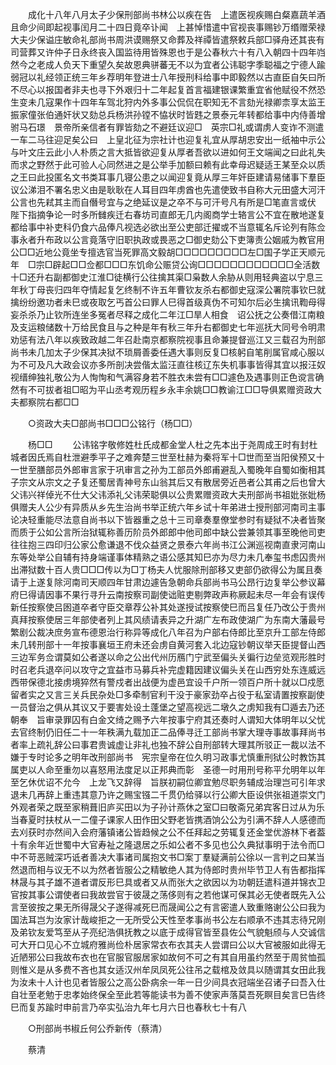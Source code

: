 <!-- { "loadSidebar": true } -->
　　成化十八年八月太子少保刑部尚书林公以疾在告　上遣医视疾赐白粲嘉蔬羊酒且命少间即起视事闰月二十四日竟卒讣闻　上甚悼惜遣中官视丧事赐钞万缗赠荣禄大夫少保谥庄敏命礼部尚书周洪谟赐祭又命葬及祥禫皆遣祭敕兵部□驿舟还其丧有司营葬又许仲子日永终丧入国监待用皆殊恩也于是公春秋六十有八入朝四十四年岿然今之老成人负天下重望久矣故恩典骈蕃无不以为宜者公讳聪字季聪福之宁德人踰弱冠以礼经领正统三年乡荐明年登进士八年授刑科给事中即毅然以古直臣自矢曰所不尽心以报国者非夫也寻下外艰归十二年起复首言福建银课繁重宜省他赋役不然恐生变未几寇果作十四年车驾北狩内外多事公侃侃在职知无不言劾光禄卿柰享太监王振家僮张伯通奸状又劾总兵杨洪孙镗不恊状时皆韪之景泰元年转都给事中内侍善增驸马石璟　景帝所亲信者有罪皆劾之不避廷议迎□　英宗□礼或谓虏人变诈不测遣一车二马往迎足矣公曰　上皇北征为宗社计也迎复礼宜从厚胡忠安出一纸袖中示公与叶文庄云此小人朴质之言大抵皆欲迎复从厚者吾欲以进如何王文端闻之曰此礼失而求之野然于此可验人心同然进之是公举手加额曰赖有此幸母迟疑适王某至众以质之王曰此投匿名文书类耳事几寝公患之以闻迎复竟从厚三年奸臣建请易储事下羣臣议公涕泪不署名忠义由是耿耿在人耳目四年虏酋也先遣使致书自称大元田盛大河汗公言也先弒其主而自僭号宜与之绝延议是之卒不与可汗号凡有所是□笔直言或伏　陛下指摘争论一时多所雠疾迁右春坊司直郎无几内阁商学士辂言公不宜在散地遂复都给事中补吏科仍食六品俸凡视选必欲出至公吏部迁擢或不当意辄名斥论列有陈佥事永者升布政以公言竟落守旧职执政或畏恶之□御史劾公下吏簿责公姻戚为教官用公□□近地公竟坐专擅选官当死罪高文毅胡□□□□□□□□□左□国子学正天顺元年　□宗□辟起□□佥都□□□东饥命公赈贷公询□□□□□□□□□□□□全活数十□还升右副都御史江淮□徒横行公往擒其渠□枭数人余胁从则用轻典盗以宁息三年秋丁母丧归四年夺情起复乞终制不许五年曹钦友杀右都御史寇深公署院事钦巳就擒纷纷邀功者未巳或夜取乞丐首公曰罪人巳得首级真伪不可知尔后必生擒讯鞫母得妄杀杀乃止钦所连坐多冤者尽释之成化二年江□旱人相食　诏公抚之公奏借江南粮及支运粮储数十万给民食且与之种是年有秋三年升右都御史七年巡抚大同号令明肃劝惩有法八年以疾致政越二年召赴南京都察院视事且命兼提督巡江又三载召为刑部尚书未几加太子少保其决狱不琐屑善委任遇大事则反复□核躬自笔削属官咸心服以为不可及凡大政会议亦多所剖决尝偕太监汪直往核辽东失机事事皆得其宜以报汪奴视缙绅独礼敬公为人恂恂和气满容身若不胜衣未尝有□□遽色及遇事则正色谠言确然有不可拔者祖□昭为平山丞考观历程乡永丰余姚□□教谕江□□导俱累赠资政大夫都察院右都□□ 

　　○资政大夫□部尚书□□□公铭行（杨□□） 

　　杨□□ 
　　公讳铭字敬修姓杜氏成都金堂人杜之先本出于尧周成王时有封杜城者因氏焉自杜泄避季平子之难奔楚三世至杜赫为秦将军十□世而至当阳侯预又十一世至膳部员外郎审言家于巩审言之孙为工部员外郎甫避乱入蜀晚年自蜀如衡相其子宗文从宗文之子复还蜀居青神号东山翁其后又有散居旁近邑者公其甫之后也曾大父讳兴祥倬光不仕大父讳添礼父讳荣聪俱以公贵累赠资政大夫刑部尚书祖妣张妣杨俱赠夫人公少有异质从乡先生治尚书举正统六年乡试十年弟进士授刑部河南司主事论决轻重能尽法意自尚书以下皆器重之总十三司章奏羣僚堂参时有疑狱不决者皆聚而质于公如公言所治狱辄称善历阶员外郎郎中他司郎中缺公尝兼领其事至晚他司吏往往抱三四印归公家公愈谦退不伐众益贤之景泰六年尚书江公渊巡视南直隶河南山东等处举公自辅有持身端谨事体精熟之语公感其知巳亦为尽力未几奉玺书虑囚贵州出滞狱数十百人贵□□□传以为□丁杨夫人忧服除刑部移又吏部仍欲得公为属且奏请于上遂复除河南司天顺四年甘肃边遽告急朝命兵部尚书马公昂行边复举公参议幕府巳得请因事不果行寻升云南按察司副使诎赃吏剔弊政声称厥起未尽一年会有误传新任按察使吕囦道卒者守臣交章荐公补其处遂授试按察使巳而吕复任乃改公于贵州真拜按察使居三年部使者列上其风绩请表异之升湖广左布政使湖广为东南大藩最号繁剧公裁决庶务宣布德恩治行称异等成化八年召为户部右侍郎比至京升工部左侍郎未几转刑部十一年按事襄垣王府未还会虏自黄河套入北边寇钞朝议举天臣提督山西三边军务佥谓莫如公者遂以命之公出代州历鴈门宁武至偏头关徧行边垒览观形胜时时召老兵退卒问以攻守之宜益市马募兵补完虚籍因建议偏头关在山西穷处东连威远西带保德北接虏境猝然有警戍者出战便为虚邑宜设千户所一领百户所十就以□戍愿留者实之又言三关兵民杂处□多牵制官利干没于豪家劲卒占役于私室请置按察副使一员督治之俱从其议又于要害处设土蓬堡之望高视远二墩久之虏知我有□遁去乃还朝奉　旨审录罪囚有白金文绮之赐予六年按事宁府其还奏时人谓知大体明年以父忧去官终制仍旧任二十一年秩满九载加正二品俸寻迁工部尚书掌大理寺事故事拜尚书者率上疏礼辞公曰事君贵诚虚让非礼也独不辞公自刑部转大理其所驳正一裁以法不嫌于专时论多之明年改刑部尚书　宪宗皇帝在位久明习政事尤慎重刑狱公时教饬其属吏以人命至重勿以喜怒用法度足以正邦典而彰　圣德一时用刑号称平允明年以年至乞休优诏不允今　上龙飞又辞得　旨朕初嗣位卿宜勉尽职务辅成治理岂可引年求退未几再辞上重违其意乃许之赐宝镪二千贯仍给驿以行公卿大臣设供张祖道崇文门外观者荣之既至家稍葺旧庐买田以为子孙计燕休之室□曰敬斋兄弟宾客日过从为乐当春夏时扶杖从一二僮子课家人田作田父野老皆携酒饷公公为引满不辞人人感德而去刈获时亦然间入会府藩镇诸公皆趋候之公不任拜起之劳辄复还金堂优游林下者葢十有余年近世蜀中大官寿祉之隆退居之乐如公者不多见也公久典狱事明于法令而□中不苛恶贼深巧诋者善决大事诸司属抱文书□案丁羣疑满前公徐以一言判之曰某当然退而相与议无不以为然者皆服公之精敏绝人其为侍郎时贵州毕节卫人有告都指挥林晟与其子雄不道者谓反形巳具或者又从而张大之欲因以为功朝廷遣科道并锦衣卫官按其事公谓使者曰我故尝官于彼晟之荡侈则有之若他谋可保其必无使者既先入公言至彼按之果无所得晟父子遂得减死巳而晟闻公之有言密遣人致重赂谢公公曰我为国法耳岂为汝家计哉峻拒之一无所受公天性至孝事尚书公左右顺承不违其志待兄刚及弟钦友爱笃至从子亮纪浩俱抚教之以底于成得官皆至县佐公气貌魁颀与人交诚信可大开口见心不立城府雅尚俭朴居家常衣布衣其夫人尝谓曰公以大官被服如此得无近陋邪公曰我故布衣也在官服官服居家如故何不可之有其自用虽约然至于周贫恤孤则惟义是从多费不吝也其女适汉州牟凤凤死公往吊之载棺及敛具以随谓其女田此我为汝未十人计也见者皆服公之高公卧病余一年一日少间具衣冠端坐召诸子曰吾入仕自壮至老勉于忠孝始终保全至此若等能读书为善不使家声落莫吾死瞑目矣言巳告终巳而复苏踰时申前言乃卒实弘治九年七月六日也春秋七十有八 

　　○刑部尚书椒丘何公乔新传（蔡清） 

　　蔡清 
